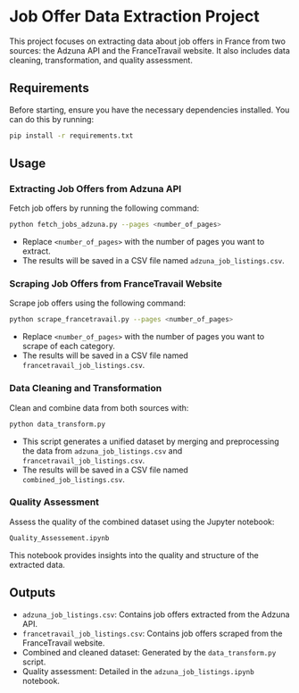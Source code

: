 # Job Offer Data Extraction Project

This project focuses on extracting data about job offers in France from two sources: the Adzuna API and the FranceTravail website. It also includes data cleaning, transformation, and quality assessment.

## Requirements

Before starting, ensure you have the necessary dependencies installed. You can do this by running:
```bash
pip install -r requirements.txt
```

## Usage

### Extracting Job Offers from Adzuna API
Fetch job offers by running the following command:
```bash
python fetch_jobs_adzuna.py --pages <number_of_pages>
```
- Replace `<number_of_pages>` with the number of pages you want to extract.
- The results will be saved in a CSV file named `adzuna_job_listings.csv`.

### Scraping Job Offers from FranceTravail Website
Scrape job offers using the following command:
```bash
python scrape_francetravail.py --pages <number_of_pages>
```
- Replace `<number_of_pages>` with the number of pages you want to scrape of each category.
- The results will be saved in a CSV file named `francetravail_job_listings.csv`.

### Data Cleaning and Transformation
Clean and combine data from both sources with:
```bash
python data_transform.py
```
- This script generates a unified dataset by merging and preprocessing the data from `adzuna_job_listings.csv` and `francetravail_job_listings.csv`.
- The results will be saved in a CSV file named `combined_job_listings.csv`.

### Quality Assessment
Assess the quality of the combined dataset using the Jupyter notebook:
```markdown
Quality_Assessement.ipynb
```
This notebook provides insights into the quality and structure of the extracted data.

## Outputs
- `adzuna_job_listings.csv`: Contains job offers extracted from the Adzuna API.
- `francetravail_job_listings.csv`: Contains job offers scraped from the FranceTravail website.
- Combined and cleaned dataset: Generated by the `data_transform.py` script.
- Quality assessment: Detailed in the `adzuna_job_listings.ipynb` notebook.
